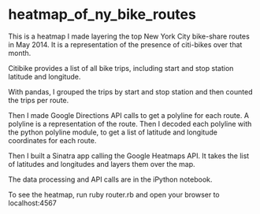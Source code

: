 # heatmap_of_ny_bike_routes

This is a heatmap I made layering the top New York City bike-share routes in May 2014. It is a representation of the presence of citi-bikes over that month. 

Citibike provides a list of all bike trips, including start and stop station latitude and longitude.

With pandas, I grouped the trips by start and stop station and then counted the trips per route.

Then I made Google Directions API calls to get a polyline for each route. A polyline is a representation of the route. Then I decoded each polyline with the python polyline module, to get a list of latitude and longitude coordinates for each route. 

Then I built a Sinatra app calling the Google Heatmaps API. It takes the list of latitudes and longitudes and layers them over the map. 

The data processing and API calls are in the iPython notebook.

To see the heatmap, run ruby router.rb and open your browser to localhost:4567
